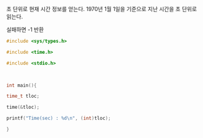 초 단위로 현재 시간 정보를 얻는다.
1970년 1월 1일을 기준으로 지난 시간을 초 단위로 읽는다.

실패하면 -1 반환

~~~c
#include <sys/types.h>

#include <time.h>

#include <stdio.h>

  

int main(){

time_t tloc;

time(&tloc);

printf("Time(sec) : %d\n", (int)tloc);

}
~~~